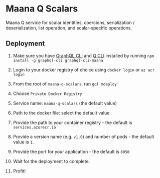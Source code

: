 # Maana Q Scalars
Maana Q service for scalar identities, coercions, serialization / deserialization, list operation, and scalar-specific operations.

## Deployment

1. Make sure you have [GraphQL CLI](https://www.npmjs.com/package/graphql-cli) and [Q CLI](https://www.npmjs.com/package/graphql-cli-maana) installed by running 
  `npm install -g graphql-cli graphql-cli-maana`
2. Login to your docker registry of choice using `docker login` or `az acr login`
3. From the root of `maana-q-scalars`, run 
`gql mdeploy`

4. Choose `Private Docker Registry`
5. Service name: `maana-q-scalars` (the default value)
6. Path to the docker file: select the default value
7. Provide the path to your container registry - the default is `services.azurecr.io`
8. Provide a version name (e.g. `v1.0`) and number of pods - the default value is `1`.
9. Provide the port for your application - the default is `8050`
10. Wait for the deployment to complete. 
11. Profit!
